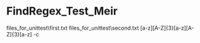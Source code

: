 # FindRegex_Test_Meir



files_for_unittest\first.txt files_for_unittest\second.txt [a-z][A-Z]{3}[a-z][A-Z]{3}[a-z] -c
